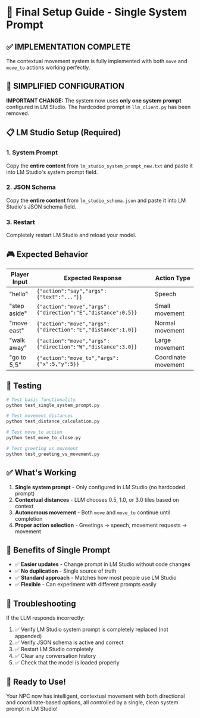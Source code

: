 # 🎯 Final Setup Guide - Single System Prompt

## ✅ **IMPLEMENTATION COMPLETE**

The contextual movement system is fully implemented with both `move` and `move_to` actions working perfectly.

## 🔧 **SIMPLIFIED CONFIGURATION**

**IMPORTANT CHANGE:** The system now uses **only one system prompt** configured in LM Studio. The hardcoded prompt in `llm_client.py` has been removed.

## 📋 **LM Studio Setup (Required)**

### 1. System Prompt
Copy the **entire content** from `lm_studio_system_prompt_new.txt` and paste it into LM Studio's system prompt field.

### 2. JSON Schema  
Copy the **entire content** from `lm_studio_schema.json` and paste it into LM Studio's JSON schema field.

### 3. Restart
Completely restart LM Studio and reload your model.

## 🎮 **Expected Behavior**

| Player Input | Expected Response | Action Type |
|--------------|-------------------|-------------|
| "hello" | `{"action":"say","args":{"text":"..."}}` | Speech |
| "step aside" | `{"action":"move","args":{"direction":"E","distance":0.5}}` | Small movement |
| "move east" | `{"action":"move","args":{"direction":"E","distance":1.0}}` | Normal movement |
| "walk away" | `{"action":"move","args":{"direction":"W","distance":3.0}}` | Large movement |
| "go to 5,5" | `{"action":"move_to","args":{"x":5,"y":5}}` | Coordinate movement |

## 🧪 **Testing**

```bash
# Test basic functionality
python test_single_system_prompt.py

# Test movement distances  
python test_distance_calculation.py

# Test move_to action
python test_move_to_close.py

# Test greeting vs movement
python test_greeting_vs_movement.py
```

## ✅ **What's Working**

1. **Single system prompt** - Only configured in LM Studio (no hardcoded prompt)
2. **Contextual distances** - LLM chooses 0.5, 1.0, or 3.0 tiles based on context
3. **Autonomous movement** - Both `move` and `move_to` continue until completion
4. **Proper action selection** - Greetings → speech, movement requests → movement

## 🎯 **Benefits of Single Prompt**

- ✅ **Easier updates** - Change prompt in LM Studio without code changes
- ✅ **No duplication** - Single source of truth
- ✅ **Standard approach** - Matches how most people use LM Studio
- ✅ **Flexible** - Can experiment with different prompts easily

## 🚨 **Troubleshooting**

If the LLM responds incorrectly:
1. ✅ Verify LM Studio system prompt is completely replaced (not appended)
2. ✅ Verify JSON schema is active and correct
3. ✅ Restart LM Studio completely
4. ✅ Clear any conversation history
5. ✅ Check that the model is loaded properly

## 🎉 **Ready to Use!**

Your NPC now has intelligent, contextual movement with both directional and coordinate-based options, all controlled by a single, clean system prompt in LM Studio!